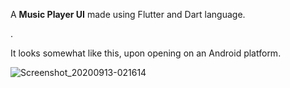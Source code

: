 
A <b>Music Player UI</b> made using Flutter and Dart language.
<p>.</p>

It looks somewhat like this, upon opening on an Android platform.

![Screenshot_20200913-021614](https://user-images.githubusercontent.com/48630662/93004811-56ce8380-f568-11ea-831b-aeded1fe9d46.jpg)
